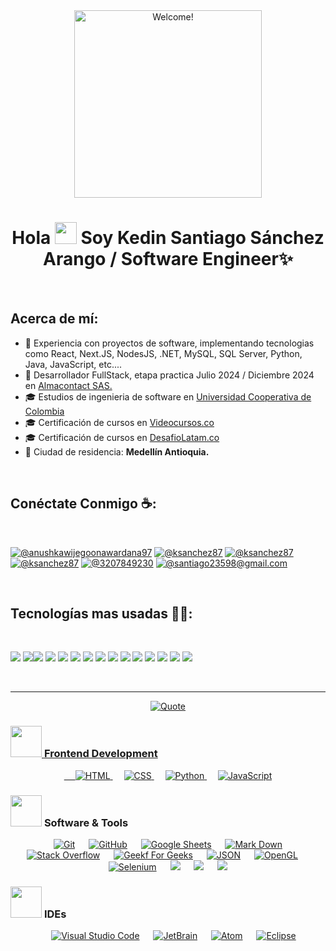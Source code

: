 <div align="center" width="50">

<img src="https://imgur.com/mQTO8GL.gif" alt="Welcome!" width="300"/>

</div>
<h1 align="center">Hola <img src="https://media.giphy.com/media/hvRJCLFzcasrR4ia7z/giphy.gif" width="35"> Soy Kedin Santiago Sánchez Arango / Software Engineer✨</h1>
<br>

## Acerca de mí:

- 🏢 Experiencia con proyectos de software, implementando tecnologias como React, Next.JS, NodesJS, .NET, MySQL, SQL Server, Python, Java, JavaScript, etc.... 
- 🏢 Desarrollador FullStack, etapa practica Julio 2024 / Diciembre 2024 en [Almacontact SAS.](https://www.almacontact.com.co/es/)
- 🎓 Estudios de ingenieria de software en [Universidad Cooperativa de Colombia](https://ucc.edu.co/?srsltid=AfmBOopTQ4UtKe0Dd_5rU6guyWqy7--n9nUxxDVrVibESJDM6gCmfMTD)
- 🎓 Certificación de cursos en [Videocursos.co](https://videocursos.co/)
- 🎓 Certificación de cursos en [DesafioLatam.co](https://desafiolatam.com/)
- 🏡 Ciudad de residencia: **Medellín Antioquia.**

<br>

## Conéctate Conmigo ☕:

<br>

[![@anushkawijegoonawardana97](https://img.icons8.com/fluency/48/000000/instagram-new.png "@")](https://www.instagram.com/) [![@ksanchez87](https://img.icons8.com/fluency/48/000000/facebook.png "@ksanchez87")](https://www.facebook.com) [![@ksanchez87](https://img.icons8.com/fluency/48/000000/linkedin.png "@ksanchez87")](https://www.linkedin.com/in/santiago87/) [![@ksanchez87](https://img.icons8.com/fluency/48/000000/twitter-squared.png "@ksanchez87")](https://twitter.com) [![@3207849230](https://img.icons8.com/fluency/48/000000/phone-disconnected.png "@3207849230")](tel:3207849230) [![@santiago23598@gmail.com](https://img.icons8.com/fluency/48/000000/apple-mail.png "@santiago23598@gmail.com")](santiago23598@gmail.com)

<br>

## Tecnologías mas usadas 🧑‍💻:

<br>

<img src="https://img.icons8.com/color/48/000000/html-5--v1.png"/> <img src="https://img.icons8.com/color/48/000000/css3.png"/><img src="https://img.icons8.com/color/48/000000/javascript--v1.png"/> <img src="https://img.icons8.com/office/48/000000/react.png"/> <img src="https://img.icons8.com/color/48/000000/nextjs.png"/> <img src="https://img.icons8.com/color/48/000000/mysql-logo.png"/> <img src="https://img.icons8.com/color/48/000000/sql.png"/> <img src="https://img.icons8.com/color/48/000000/nodejs.png"/> <img src="https://img.icons8.com/color/48/000000/java-coffee-cup-logo--v1.png"/> <img src="https://img.icons8.com/color/48/000000/python.png"/> <img src="https://img.icons8.com/fluency/48/000000/wordpress.png"/> <img src="https://img.icons8.com/color/48/000000/unity.png"/> <img src="https://img.icons8.com/color/48/000000/bootstrap.png"/> <img src="https://img.icons8.com/color/48/000000/npm.png"/> <img src="https://img.icons8.com/color/48/000000/microsoft.png"/>

<br>

---

<p align = "center">
	<a href="https://github.com/piyushsuthar/github-readme-quotes"> <img alt = "Quote" src="https://quotes-github-readme.vercel.app/api?type=horizontal&theme=tokyonight&animation=grow_out_in&quoteCategory=programming">
</p>

### <picture> <img src = "https://github.com/7oSkaaa/7oSkaaa/blob/main/Images/Front_End.gif?raw=true" width = 50px>  </picture> Frontend Development
<p align="center"> 
  &emsp; 
  <a href="https://www.w3.org/html/" target="_blank"> 
   <img alt="HTML" src="https://img.shields.io/badge/HTML5%20-%23E34F26.svg?style=plastic&logo=html5&logoColor=white">
  </a>   
  &emsp;
  <a href="https://www.w3schools.com/css/" target="_blank">
    <img alt="CSS" src="https://img.shields.io/badge/CSS%20-%231572B6.svg?style=plastic&logo=css3&logoColor=white">
  </a> 
  &emsp;
  <a href="https://www.python.org" target="_blank">
    <img alt="Python" src="https://img.shields.io/badge/react-%2361DAFB.svg?style=plastic&logo=React&logoColor=black">
  </a>
  &emsp;
  <a href="https://developer.mozilla.org/en-US/docs/Web/JavaScript" target="_blank"> 
     <img alt="JavaScript" src="https://img.shields.io/badge/JavaScript%20-%23F7DF1E.svg?style=plastic&logo=javascript&logoColor=black">
   </a>
</p>

 ### <picture> <img src = "https://github.com/7oSkaaa/7oSkaaa/blob/main/Images/Software_Tools.gif?raw=true" width = 50px>  </picture> Software & Tools
 
<p align="center">
  &emsp;
    <a href="#"><img alt="Git" src="https://img.shields.io/badge/Git%20-%23F05033.svg?style=plastic&logo=git&logoColor=white"></a>
  &emsp;
    <a href="#"><img alt="GitHub" src="https://img.shields.io/badge/github-%23181717.svg?style=plastic&logo=github&logoColor=white"></a>
  &emsp;
    <a href="#"><img alt="Google Sheets" src="https://img.shields.io/badge/Google%20Sheets%20-%2334A853.svg?style=plastic&logo=google%20sheets&logoColor=white"></a>
  &emsp;
    <a href="#"><img alt="Mark Down" src="https://img.shields.io/badge/Markdown-000000?style=plastic&logo=markdown&logoColor=white"></a>
  &emsp;
    <a href="#"><img alt="Stack Overflow" src="https://img.shields.io/badge/-Stack%20Overflow-FE7A16?style=plastic&logo=stack-overflow&logoColor=white"></a>
  &emsp;
    <a href="#"><img alt="Geekf For Geeks" src="https://img.shields.io/badge/geeksforgeeks-%230F9D58.svg?style=plastic&logo=geeksforgeeks&logoColor=white"></a>
  &emsp;
    <a href="#"><img alt="JSON" img src="https://img.shields.io/badge/json-%23000000.svg?style=plastic&logo=json&logoColor=white"></a>
  &emsp;
    <a href="#"><img alt="OpenGL" src="https://img.shields.io/badge/opengl-%235586A4.svg?style=plastic&logo=opengl&logoColor=white"></a>
  &emsp;
    <a href="#"><img alt="Selenium" src="https://img.shields.io/badge/selenium-%2343B02A.svg?&style=plastic&logo=selenium&logoColor=white"></a>
    &emsp;
    <a href="#"><img src="https://img.shields.io/badge/latex-%23008080.svg?&style=plastic&logo=latex&logoColor=white" /></a>
    &emsp;
    <a href="#"><img src="https://img.shields.io/badge/django-%23092E20.svg?&style=plastic&logo=django&logoColor=white" /></a>
    &emsp;
    <a href="#"><img src="https://img.shields.io/badge/mysql-%234479A1.svg?&style=plastic&logo=mysql&logoColor=white"/></a>
</p>

 ### <picture> <img src = "https://github.com/7oSkaaa/7oSkaaa/blob/main/Images/IDEs.gif?raw=true" width = 50px>  </picture> IDEs
 
<p align="center">
  &emsp;
    <a href="#"><img alt="Visual Studio Code" src="https://img.shields.io/badge/Visual%20Studio%20Code-0078d7.svg?style=plastic&logo=visual-studio-code&logoColor=white"></a>
  &emsp;
    <a href="#"><img alt="JetBrain" src="https://img.shields.io/badge/jetbrains-%23000000.svg?style=plastic&logo=jetbrains&logoColor=white" /></a>
  &emsp;
    <a href="#"><img alt="Atom" src="https://img.shields.io/badge/atom-%2366595C.svg?&style=plastic&logo=atom&logoColor=white" /></a>
  &emsp;
    <a href="#"><img alt="Eclipse" src="https://img.shields.io/badge/eclipse%20ide-%232C2255.svg?&style=plastic&logo=eclipse%20ide&logoColor=white" /></a>
</p>
